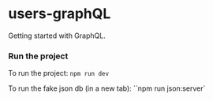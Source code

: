 # users-graphQL

Getting started with GraphQL.

### Run the project

To run the project:
`npm run dev`

To run the fake json db (in a new tab):
``npm run json:server`
